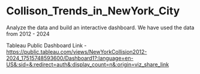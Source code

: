 # Collison_Trends_in_NewYork_City
Analyze the data and build an interactive dashboard.
We have used the data from 2012 - 2024

Tableau Public Dashboard Link - https://public.tableau.com/views/NewYorkCollision2012-2024_17515748593600/Dashboard1?:language=en-US&:sid=&:redirect=auth&:display_count=n&:origin=viz_share_link
